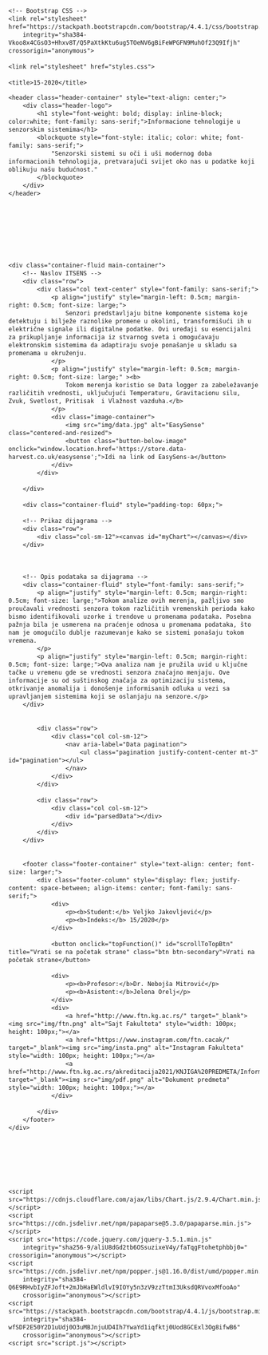 <!DOCTYPE html>
<html lang="en">

<head>
    <!-- Required meta tags -->
    <meta charset="utf-8">
    <meta http-equiv="X-UA-Compatible" content="IE=edge">
    <meta name="viewport" content="width=device-width, initial-scale=1, shrink-to-fit=no">

    <!-- Bootstrap CSS -->
    <link rel="stylesheet" href="https://stackpath.bootstrapcdn.com/bootstrap/4.4.1/css/bootstrap.min.css"
        integrity="sha384-Vkoo8x4CGsO3+Hhxv8T/Q5PaXtkKtu6ug5TOeNV6gBiFeWPGFN9MuhOf23Q9Ifjh" crossorigin="anonymous">

    <link rel="stylesheet" href="styles.css">

    <title>15-2020</title>


</head>

<body>

    <header class="header-container" style="text-align: center;">
        <div class="header-logo">
            <h1 style="font-weight: bold; display: inline-block; color:white; font-family: sans-serif;">Informacione tehnologije u senzorskim sistemima</h1>
            <blockquote style="font-style: italic; color: white; font-family: sans-serif;">
                "Senzorski sistemi su oči i uši modernog doba informacionih tehnologija, pretvarajući svijet oko nas u podatke koji oblikuju našu budućnost."
            </blockquote>
        </div>
    </header>
    
    
    
    

    
    
    
    <div class="container-fluid main-container">
        <!-- Naslov ITSENS -->
        <div class="row">
            <div class="col text-center" style="font-family: sans-serif;">
                <p align="justify" style="margin-left: 0.5cm; margin-right: 0.5cm; font-size: large;"> 
                    Senzori predstavljaju bitne komponente sistema koje detektuju i bilježe raznolike promene u okolini, transformišući ih u električne signale ili digitalne podatke. Ovi uređaji su esencijalni za prikupljanje informacija iz stvarnog sveta i omogućavaju elektronskim sistemima da adaptiraju svoje ponašanje u skladu sa promenama u okruženju.
                </p>
                <p align="justify" style="margin-left: 0.5cm; margin-right: 0.5cm; font-size: large;" ><b>
                    Tokom merenja koristio se Data logger za zabeležavanje različitih vrednosti, uključujući Temperaturu, Gravitacionu silu, Zvuk, Svetlost, Pritisak  i Vlažnost vazduha.</b>
                </p>
                <div class="image-container">
                    <img src="img/data.jpg" alt="EasySense" class="centered-and-resized">
                    <button class="button-below-image" onclick="window.location.href='https://store.data-harvest.co.uk/easysense';">Idi na link od EasySens-a</button>
                </div>
            </div>
       
        </div>
        
        <div class="container-fluid" style="padding-top: 60px;">
           
        <!-- Prikaz dijagrama -->
        <div class="row">
            <div class="col-sm-12"><canvas id="myChart"></canvas></div>
        </div>



        <!-- Opis podataka sa dijagrama -->
        <div class="container-fluid" style="font-family: sans-serif;">
            <p align="justify" style="margin-left: 0.5cm; margin-right: 0.5cm; font-size: large;">Tokom analize ovih merenja, pažljivo smo proučavali vrednosti senzora tokom različitih vremenskih perioda kako bismo identifikovali uzorke i trendove u promenama podataka. Posebna pažnja bila je usmerena na praćenje odnosa u promenama podataka, što nam je omogućilo dublje razumevanje kako se sistemi ponašaju tokom vremena.
            </p>
            <p align="justify" style="margin-left: 0.5cm; margin-right: 0.5cm; font-size: large;">Ova analiza nam je pružila uvid u ključne tačke u vremenu gde se vrednosti senzora značajno menjaju. Ove informacije su od suštinskog značaja za optimizaciju sistema, otkrivanje anomalija i donošenje informisanih odluka u vezi sa upravljanjem sistemima koji se oslanjaju na senzore.</p> 
        </div>
        
        
            <div class="row">
                <div class="col col-sm-12">
                    <nav aria-label="Data pagination">
                        <ul class="pagination justify-content-center mt-3" id="pagination"></ul>
                    </nav>
                </div>
            </div>
        
            <div class="row">
                <div class="col col-sm-12">
                    <div id="parsedData"></div>
                </div>
            </div>
        </div>

      
        <footer class="footer-container" style="text-align: center; font-size: larger;">
            <div class="footer-column" style="display: flex; justify-content: space-between; align-items: center; font-family: sans-serif;">
                <div>
                    <p><b>Student:</b> Veljko Jakovljević</p>
                    <p><b>Indeks:</b> 15/2020</p>
                </div>
            
                <button onclick="topFunction()" id="scrollToTopBtn" title="Vrati se na početak strane" class="btn btn-secondary">Vrati na početak strane</button>

                <div>
                    <p><b>Profesor:</b>Dr. Nebojša Mitrović</p>
                    <p><b>Asistent:</b>Jelena Orelj</p>
                </div>
                <div>
                    <a href="http://www.ftn.kg.ac.rs/" target="_blank"><img src="img/ftn.png" alt="Sajt Fakulteta" style="width: 100px; height: 100px;"></a>
                    <a href="https://www.instagram.com/ftn.cacak/" target="_blank"><img src="img/insta.png" alt="Instagram Fakulteta" style="width: 100px; height: 100px;"></a>
                    <a href="http://www.ftn.kg.ac.rs/akreditacija2021/KNJIGA%20PREDMETA/Informacione_tehnologije_u_senzorskim_sistemima.pdf" target="_blank"><img src="img/pdf.png" alt="Dokument predmeta" style="width: 100px; height: 100px;"></a>
                </div>
             
            </div>
        </footer>
    </div>
     
        
        

        
        

    <script src="https://cdnjs.cloudflare.com/ajax/libs/Chart.js/2.9.4/Chart.min.js"></script>
    <script src="https://cdn.jsdelivr.net/npm/papaparse@5.3.0/papaparse.min.js"></script>
    <script src="https://code.jquery.com/jquery-3.5.1.min.js"
        integrity="sha256-9/aliU8dGd2tb6OSsuzixeV4y/faTqgFtohetphbbj0=" crossorigin="anonymous"></script>
    <script src="https://cdn.jsdelivr.net/npm/popper.js@1.16.0/dist/umd/popper.min.js"
        integrity="sha384-Q6E9RHvbIyZFJoft+2mJbHaEWldlvI9IOYy5n3zV9zzTtmI3UksdQRVvoxMfooAo"
        crossorigin="anonymous"></script>
    <script src="https://stackpath.bootstrapcdn.com/bootstrap/4.4.1/js/bootstrap.min.js"
        integrity="sha384-wfSDF2E50Y2D1uUdj0O3uMBJnjuUD4Ih7YwaYd1iqfktj0Uod8GCExl3Og8ifwB6"
        crossorigin="anonymous"></script>
    <script src="script.js"></script>

</body>

</html>
